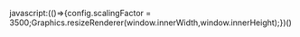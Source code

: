 javascript:(()=>{config.scalingFactor = 3500;Graphics.resizeRenderer(window.innerWidth,window.innerHeight);})()
